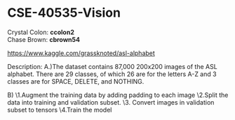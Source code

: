 # CSE-40535-Vision

Crystal Colon: **ccolon2**  
Chase Brown: **cbrown54**

https://www.kaggle.com/grassknoted/asl-alphabet

Description:
A.)The dataset contains 87,000 200x200 images of the ASL alphabet. There are 29 classes, of which 26 are for the letters A-Z and 3 classes are for SPACE, DELETE, and NOTHING.

B) \\1.Augment the training data by adding padding to each image
   \\2.Split the data into training and validation subset.
   \\3. Convert images in validation subset to tensors
   \\4.Train the model
